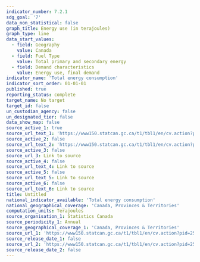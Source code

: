 ```yaml
---
indicator_number: 7.2.1
sdg_goal: '7'
data_non_statistical: false
graph_title: Energy use (in terajoules)
graph_type: line
data_start_values:
  - field: Geography
    value: Canada
  - field: Fuel Type
    value: Total primary and secondary energy
  - field: Demand characteristics
    value: Energy use, final demand
indicator_name: 'Total energy consumption'
indicator_sort_order: 01-01-01
published: true
reporting_status: complete
target_name: No target
target_id: false
un_custodian_agency: false
un_designated_tier: false
data_show_map: false
source_active_1: true
source_url_text_1: 'https://www150.statcan.gc.ca/t1/tbl1/en/cv.action?pid=2510002901'
source_active_2: false
source_url_text_2: 'https://www150.statcan.gc.ca/t1/tbl1/en/cv.action?pid=2510002001'
source_active_3: false
source_url_3: Link to source
source_active_4: false
source_url_text_4: Link to source
source_active_5: false
source_url_text_5: Link to source
source_active_6: false
source_url_text_6: Link to source
title: Untitled
national_indicator_available: 'Total energy consumption'
national_geographical_coverage: 'Canada, Provinces & Territories'
computation_units: Terajoules
source_organisation_1: Statistics Canada
source_periodicity_1: Annual
source_geographical_coverage_1: 'Canada, Provinces & Territories'
source_url_1: 'https://www150.statcan.gc.ca/t1/tbl1/en/cv.action?pid=2510002901'
source_release_date_1: false
source_url_2: 'https://www150.statcan.gc.ca/t1/tbl1/en/cv.action?pid=2510002001'
source_release_date_2: false
---
```

